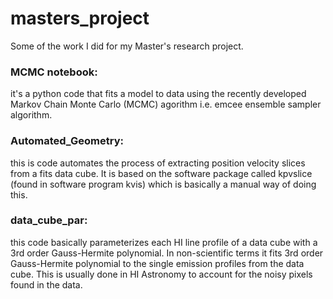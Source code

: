 # masters_project

Some of the work I did for my Master's research project.

 ### MCMC notebook:
 it's a python code that fits a model to data using the recently developed Markov Chain Monte Carlo (MCMC) agorithm i.e. emcee ensemble sampler algorithm.
 
### Automated_Geometry:
this is code automates the process of extracting position velocity slices from a fits data cube. It is based on the software package called kpvslice (found in software program kvis) which is basically a manual way of doing this.

### data_cube_par:
this code basically parameterizes each HI line profile of a data cube with a 3rd order Gauss-Hermite polynomial. In non-scientific terms it fits 3rd order Gauss-Hermite polynomial to the single emission profiles from the data cube. This is usually done in HI Astronomy to account for the noisy pixels found in the data.

